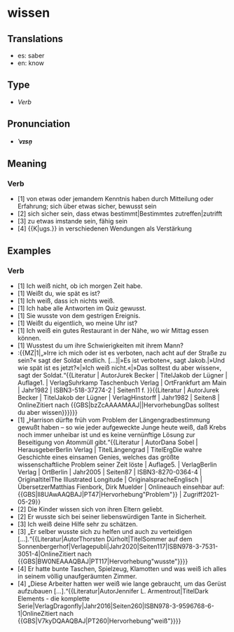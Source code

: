 # wissen
## Translations
- es: saber
- en: know
## Type
- _Verb_
## Pronunciation
- **_ˈvɪsn̩_**
## Meaning
### Verb
- [1] von etwas oder jemandem Kenntnis haben durch Mitteilung oder Erfahrung; sich über etwas sicher, bewusst sein
- [2] sich sicher sein, dass etwas bestimmt|Bestimmtes zutreffen|zutrifft
- [3] zu etwas imstande sein, fähig sein
- [4] {{K|ugs.}} in verschiedenen Wendungen als Verstärkung
## Examples
### Verb
- [1] Ich weiß nicht, ob ich morgen Zeit habe.
- [1] Weißt du, wie spät es ist?
- [1] Ich weiß, dass ich nichts weiß.
- [1] Ich habe alle Antworten im Quiz gewusst.
- [1] Sie wusste von dem gestrigen Ereignis.
- [1] Weißt du eigentlich, wo meine Uhr ist?
- [1] Ich weiß ein gutes Restaurant in der Nähe, wo wir Mittag essen können.
- [1] Wusstest du um ihre Schwierigkeiten mit ihrem Mann?
- :{{MZ|1|„»Irre ich mich oder ist es verboten, nach acht auf der Straße zu sein?« sagt der Soldat endlich. […]|»Es ist verboten«, sagt Jakob.|»Und wie spät ist es jetzt?«|»Ich weiß nicht.«|»Das solltest du aber wissen«, sagt der Soldat.“<ref>{{Literatur | AutorJurek Becker | TitelJakob der Lügner | Auflage1. | VerlagSuhrkamp Taschenbuch Verlag | OrtFrankfurt am Main | Jahr1982 | ISBN3-518-37274-2 | Seiten11 f. }}</ref><ref>{{Literatur | AutorJurek Becker | TitelJakob der Lügner | VerlagHinstorff | Jahr1982 | Seiten8 | OnlineZitiert nach {{GBS|bzZcAAAAMAAJ||HervorhebungDas solltest du aber wissen}}}}</ref>}}
- [1] „Harrison dürfte früh vom Problem der Längengradbestimmung gewußt haben – so wie jeder aufgeweckte Junge heute weiß, daß Krebs noch immer unheibar ist und es keine vernünftige Lösung zur Beseitigung von Atommüll gibt.“<ref>{{Literatur | AutorDana Sobel | HerausgeberBerlin Verlag | TitelLängengrad | TitelErgDie wahre Geschichte eines einsamen Genies, welches das größte wissenschaftliche Problem seiner Zeit löste | Auflage5. | VerlagBerlin Verlag | OrtBerlin | Jahr2005 | Seiten87 | ISBN3-8270-0364-4 | OriginaltitelThe Illustrated Longitude | OriginalspracheEnglisch | ÜbersetzerMatthias Fienbork, Dirk Muelder | Onlineauch einsehbar auf: {{GBS|ll8UAwAAQBAJ|PT47|Hervorhebung"Problem"}} | Zugriff2021-05-29}}</ref>
- [2] Die Kinder wissen sich von ihren Eltern geliebt.
- [2] Er wusste sich bei seiner liebenswürdigen Tante in Sicherheit.
- [3] Ich weiß deine Hilfe sehr zu schätzen.
- [3] „Er selber wusste sich zu helfen und auch zu verteidigen […].“<ref>{{Literatur|AutorThorsten Dürholt|TitelSommer auf dem Sonnenbergerhof|Verlagepubli|Jahr2020|Seiten117|ISBN978-3-7531-3051-4|OnlineZitiert nach {{GBS|BW0NEAAAQBAJ|PT117|Hervorhebung"wusste"}}}}</ref>
- [4] Er hatte bunte Taschen, Spielzeug, Klamotten und was weiß ich alles in seinem völlig unaufgeräumten Zimmer.
- [4] „Diese Arbeiter hatten wer weiß wie lange gebraucht, um das Gerüst aufzubauen […].“<ref>{{Literatur|AutorJennifer L. Armentrout|TitelDark Elements - die komplette Serie|VerlagDragonfly|Jahr2016|Seiten260|ISBN978-3-9596768-6-1|OnlineZitiert nach {{GBS|V7kyDQAAQBAJ|PT260|Hervorhebung"weiß"}}}}</ref>
